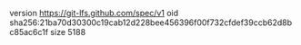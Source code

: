 version https://git-lfs.github.com/spec/v1
oid sha256:21ba70d30300c19cab12d228bee456396f00f732cfdef39ccb62d8bc85ac6c1f
size 5188
